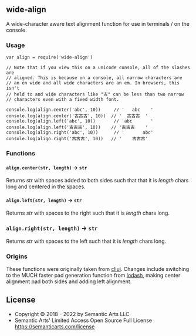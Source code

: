 wide-align
----------

A wide-character aware text alignment function for use in terminals / on the
console.

### Usage

```
var align = require('wide-align')

// Note that if you view this on a unicode console, all of the slashes are
// aligned. This is because on a console, all narrow characters are
// an en wide and all wide characters are an em. In browsers, this isn't
// held to and wide characters like "古" can be less than two narrow
// characters even with a fixed width font.

console.log(align.center('abc', 10))     // '   abc    '
console.log(align.center('古古古', 10))  // '  古古古  '
console.log(align.left('abc', 10))       // 'abc       '
console.log(align.left('古古古', 10))    // '古古古    '
console.log(align.right('abc', 10))      // '       abc'
console.log(align.right('古古古', 10))   // '    古古古'
```

### Functions

#### `align.center(str, length)` → `str`

Returns *str* with spaces added to both sides such that that it is *length*
chars long and centered in the spaces.

#### `align.left(str, length)` → `str`

Returns *str* with spaces to the right such that it is *length* chars long.

### `align.right(str, length)` → `str`

Returns *str* with spaces to the left such that it is *length* chars long.

### Origins

These functions were originally taken from 
[cliui](https://npmjs.com/package/cliui). Changes include switching to the
MUCH faster pad generation function from
[lodash](https://npmjs.com/package/lodash), making center alignment pad
both sides and adding left alignment.

## License

- Copyright © 2018 - 2022 by Semantic Arts LLC
- Semantic Arts' Limited Access Open Source Full License https://semanticarts.com/license
